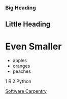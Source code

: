 ### Big Heading
## Little Heading
# Even Smaller

- apples
- oranges
- peaches

1 R
2 Python

[Software Carpentry](http://www.software-carpentry.org)

